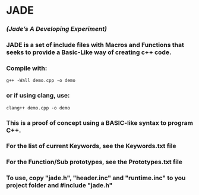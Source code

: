 # JADE

### *(Jade’s A Developing Experiment)*

### JADE is a set of include files with Macros and Functions that seeks to provide a Basic-Like way of creating c++ code.

### Compile with:  

`g++ -Wall demo.cpp -o demo `

### or if using clang, use:

`clang++ demo.cpp -o demo`

### This is a proof of concept using a BASIC-like syntax to program C++.

### For the list of current Keywords, see the Keywords.txt file

### For the Function/Sub prototypes, see the Prototypes.txt file

### To use, copy "jade.h", "header.inc" and "runtime.inc" to you project folder and #include "jade.h"
